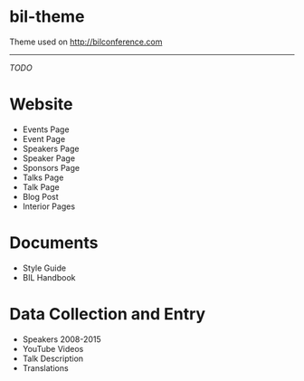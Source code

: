 # bil-theme
Theme used on http://bilconference.com

---

*TODO*

# Website
- Events Page
- Event Page
- Speakers Page
- Speaker Page
- Sponsors Page
- Talks Page
- Talk Page
- Blog Post
- Interior Pages

# Documents
- Style Guide
- BIL Handbook

# Data Collection and Entry
- Speakers 2008-2015
- YouTube Videos
- Talk Description
- Translations
